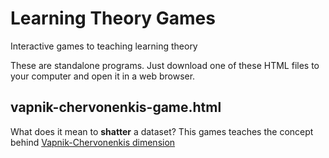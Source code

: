 # Learning Theory Games

Interactive games to teaching learning theory

These are standalone programs. Just download one of these HTML files to your
computer and open it in a web browser.

## vapnik-chervonenkis-game.html

What does it mean to **shatter** a dataset? This games teaches the
concept behind
[Vapnik-Chervonenkis dimension](vapnik-chervonenkis-game.html)
